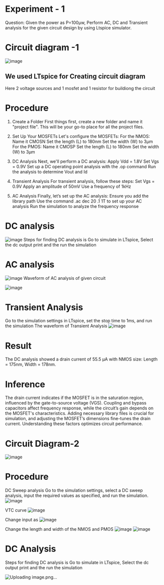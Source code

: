 # Experiment - 1
Question: Given the power as P=100µw, Perform AC, DC and Transient analysis for the given circuit design by using Ltspice simulator.
# Circuit diagram -1
![image](https://github.com/user-attachments/assets/586bf188-a39f-4404-946b-8fd7af3d7ab9)
## We used LTspice for Creating circuit diagram
Here 2 voltage sources and 1 mosfet and 1 resistor for buildiong the circuit
# Procedure
1. Create a Folder
First things first, create a new folder and name it "project file". This will be your go-to place for all the project files.

2. Set Up Your MOSFETs
Let's configure the MOSFETs:
For the NMOS:
Name it CMOSN
Set the length (L) to 180nm
Set the width (W) to 3μm
For the PMOS:
Name it CMOSP
Set the length (L) to 180nm
Set the width (W) to 3μm

3. DC Analysis
Next, we'll perform a DC analysis:
Apply Vdd = 1.8V
Set Vgs = 0.9V
Set up a DC operating point analysis with the .op command
Run the analysis to determine Vout and Id

4. Transient Analysis
For transient analysis, follow these steps:
Set Vgs = 0.9V
Apply an amplitude of 50mV
Use a frequency of 1kHz

5. AC Analysis
Finally, let’s set up the AC analysis:
Ensure you add the library path
Use the command .ac dec 20 .1 1T to set up your AC analysis
Run the simulation to analyze the frequency response

# DC analysis
![image](https://github.com/user-attachments/assets/1270f880-6629-4c96-acb3-e4b8d82fc3b6)
Steps for finding DC analysis is Go to simulate in LTspice, Select the dc output print and the run the simulation
# AC analysis
![image](https://github.com/user-attachments/assets/51d4eb17-4c62-4214-99b9-4b4e297456cb)
 Waveform of AC analysis of given circuit

 ![image](https://github.com/user-attachments/assets/914c0ea8-1b77-4e91-b1ce-cce7f8117d57)

 # Transient Analysis
 Go to the simulation settings in LTspice, set the stop time to 1ms, and run the simulation
 The waveform of Transient Analysis
 ![image](https://github.com/user-attachments/assets/0eb4b7d9-ade9-49c7-9a20-eb55b4ceb80c)

# Result
The DC analysis showed a drain current of 55.5 µA 
with NMOS size: Length = 175nm, Width = 178nm.

# Inference 
The drain current indicates if the MOSFET is in the saturation region, influenced by the gate-to-source voltage (VGS). Coupling and bypass capacitors affect frequency response, while the circuit’s gain depends on the MOSFET's characteristics. Adding necessary library files is crucial for simulation, and adjusting the MOSFET’s dimensions fine-tunes the drain current. Understanding these factors optimizes circuit performance.

# Circuit Diagram-2
![image](https://github.com/user-attachments/assets/cc783f44-f45a-4d29-ba80-21881dfc5061)

# Procedure
DC Sweep analysis
Go to the simulation settings, select a DC sweep analysis, input the required values as specified, and run the simulation.
![image](https://github.com/user-attachments/assets/6d74eb9e-71ec-4853-b530-0befc30d568f)

VTC curve
![image](https://github.com/user-attachments/assets/b9ec0177-884a-4178-9ec6-466c114672bc)

Change input as
![image](https://github.com/user-attachments/assets/617d833b-61f0-4289-9e03-58aa863a3aea)

Change the length and width of the NMOS and PMOS 
![image](https://github.com/user-attachments/assets/502be2df-ebd5-4fe8-9bf3-3e7e2339a684)
![image](https://github.com/user-attachments/assets/f67cc05e-8851-43f5-9ede-5f4a954b26ba)

# DC Analysis
Steps for finding DC analysis is Go to simulate in LTspice, Select the dc output print and the run the simulation

![Uploading image.png…]()














